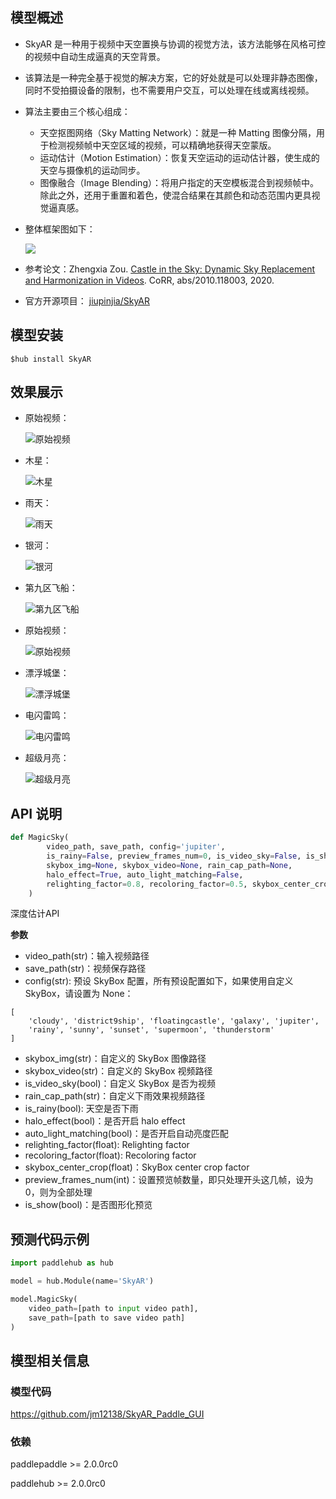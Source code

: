 ## 模型概述
* SkyAR 是一种用于视频中天空置换与协调的视觉方法，该方法能够在风格可控的视频中自动生成逼真的天空背景。
* 该算法是一种完全基于视觉的解决方案，它的好处就是可以处理非静态图像，同时不受拍摄设备的限制，也不需要用户交互，可以处理在线或离线视频。
* 算法主要由三个核心组成：
  * 天空抠图网络（Sky Matting Network）：就是一种 Matting 图像分隔，用于检测视频帧中天空区域的视频，可以精确地获得天空蒙版。
  * 运动估计（Motion Estimation）：恢复天空运动的运动估计器，使生成的天空与摄像机的运动同步。
  * 图像融合（Image Blending）：将用户指定的天空模板混合到视频帧中。除此之外，还用于重置和着色，使混合结果在其颜色和动态范围内更具视觉逼真感。
* 整体框架图如下：

	![](http://p4.itc.cn/q_70/images03/20201114/42eaf00af8dd4aa4ae3c0cdc6e50b793.jpeg)
* 参考论文：Zhengxia Zou. [Castle in the Sky: Dynamic Sky Replacement and Harmonization in Videos](https://arxiv.org/abs/2010.11800). CoRR, abs/2010.118003, 2020.
* 官方开源项目： [jiupinjia/SkyAR](https://github.com/jiupinjia/SkyAR)
## 模型安装
```shell
$hub install SkyAR
```

## 效果展示
* 原始视频：

	![原始视频](https://img-blog.csdnimg.cn/20210126142046572.gif)

* 木星：

	![木星](https://img-blog.csdnimg.cn/20210125211435619.gif)
* 雨天：

	![雨天](https://img-blog.csdnimg.cn/2021012521152492.gif)
* 银河：

	![银河](https://img-blog.csdnimg.cn/20210125211523491.gif)
* 第九区飞船：

	![第九区飞船](https://img-blog.csdnimg.cn/20210125211520955.gif)
* 原始视频：

	![原始视频](https://img-blog.csdnimg.cn/20210126142038716.gif)
* 漂浮城堡：

	![漂浮城堡](https://img-blog.csdnimg.cn/20210125211514997.gif)
* 电闪雷鸣：

	![电闪雷鸣](https://img-blog.csdnimg.cn/20210125211433591.gif)
* 超级月亮：

	![超级月亮](https://img-blog.csdnimg.cn/20210125211417524.gif)

## API 说明

```python
def MagicSky(
        video_path, save_path, config='jupiter',
        is_rainy=False, preview_frames_num=0, is_video_sky=False, is_show=False,
        skybox_img=None, skybox_video=None, rain_cap_path=None,
        halo_effect=True, auto_light_matching=False,
        relighting_factor=0.8, recoloring_factor=0.5, skybox_center_crop=0.5
    )
```

深度估计API

**参数**

* video_path(str)：输入视频路径
* save_path(str)：视频保存路径
* config(str): 预设 SkyBox 配置，所有预设配置如下，如果使用自定义 SkyBox，请设置为 None：
```
[
    'cloudy', 'district9ship', 'floatingcastle', 'galaxy', 'jupiter',
    'rainy', 'sunny', 'sunset', 'supermoon', 'thunderstorm'
]
```
* skybox_img(str)：自定义的 SkyBox 图像路径
* skybox_video(str)：自定义的 SkyBox 视频路径
* is_video_sky(bool)：自定义 SkyBox 是否为视频
* rain_cap_path(str)：自定义下雨效果视频路径
* is_rainy(bool): 天空是否下雨
* halo_effect(bool)：是否开启 halo effect
* auto_light_matching(bool)：是否开启自动亮度匹配
* relighting_factor(float): Relighting factor
* recoloring_factor(float): Recoloring factor
* skybox_center_crop(float)：SkyBox center crop factor
* preview_frames_num(int)：设置预览帧数量，即只处理开头这几帧，设为 0，则为全部处理
* is_show(bool)：是否图形化预览

## 预测代码示例

```python
import paddlehub as hub

model = hub.Module(name='SkyAR')

model.MagicSky(
    video_path=[path to input video path],
    save_path=[path to save video path]
)
```

## 模型相关信息

### 模型代码

https://github.com/jm12138/SkyAR_Paddle_GUI

### 依赖

paddlepaddle >= 2.0.0rc0

paddlehub >= 2.0.0rc0
